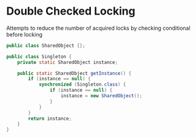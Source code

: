 # Double Checked Locking

Attempts to reduce the number of acquired locks by checking conditional before locking

```java
public class SharedObject {};

public class Singleton {
    private static SharedObject instance;

    public static SharedObject getInstance() {
        if (instance == null) {
            synchronized (Singleton.class) {
                if (instance == null) {
                    instance = new SharedObject();
                }
            }
        }
        return instance;
    }
}
```
